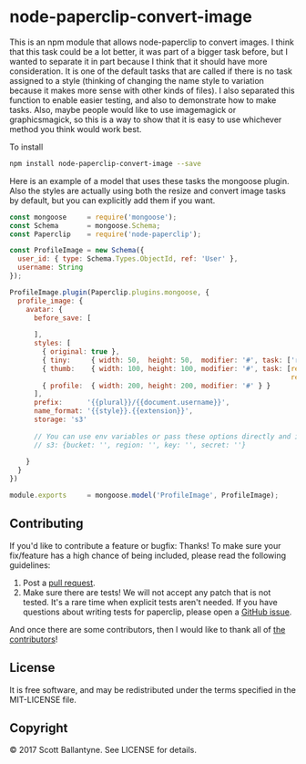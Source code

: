 node-paperclip-convert-image
=========

This is an npm module that allows node-paperclip to convert images.  I think that this task could be a lot better, it was part of a bigger task before, but I wanted to separate it in part because I think that it should have more consideration.  It is one of the default tasks that are called if there is no task assigned to a style (thinking of changing the name style to variation because it makes more sense with other kinds of files).  I also separated this function to enable easier testing, and also to demonstrate how to make tasks.  Also, maybe people would like to use imagemagick or graphicsmagick, so this is a way to show that it is easy to use whichever method you think would work best.


To install 

```bash
npm install node-paperclip-convert-image --save
```

Here is an example of a model that uses these tasks the mongoose plugin. Also the styles are actually using both the resize and convert image tasks by default, but you can explicitly add them if you want.

```javascript
const mongoose     = require('mongoose');
const Schema       = mongoose.Schema;
const Paperclip    = require('node-paperclip');

const ProfileImage = new Schema({
  user_id: { type: Schema.Types.ObjectId, ref: 'User' },
  username: String
});

ProfileImage.plugin(Paperclip.plugins.mongoose, {
  profile_image: {
    avatar: { 
      before_save: [
      
      ],
      styles: [
        { original: true },
        { tiny:     { width: 50,  height: 50,  modifier: '#', task: ['resize-image', 'convert-image'] } },
        { thumb:    { width: 100, height: 100, modifier: '#', task: [require('node-paperclip-resize-image'), 
                                                                     require('node-paperclip-convert-image')] } },
        { profile:  { width: 200, height: 200, modifier: '#' } }
      ],
      prefix:      '{{plural}}/{{document.username}}',
      name_format: '{{style}}.{{extension}}',
      storage: 's3'  
      
      // You can use env variables or pass these options directly and it should work ok.
      // s3: {bucket: '', region: '', key: '', secret: ''}
    
    }
  }
})

module.exports     = mongoose.model('ProfileImage', ProfileImage);
```



Contributing
------------

If you'd like to contribute a feature or bugfix: Thanks! To make sure your fix/feature has a high chance of being included, please read the following guidelines:

1. Post a [pull request](https://github.com/ballantyne/node-paperclip-convert-image/compare/).
2. Make sure there are tests! We will not accept any patch that is not tested.
   It's a rare time when explicit tests aren't needed. If you have questions
   about writing tests for paperclip, please open a
   [GitHub issue](https://github.com/ballantyne/node-paperclip-convert-image/issues/new).


And once there are some contributors, then I would like to thank all of [the contributors](https://github.com/ballantyne/node-paperclip-convert-image/graphs/contributors)!

License
-------

It is free software, and may be redistributed under the terms specified in the MIT-LICENSE file.

Copyright 
-------
© 2017 Scott Ballantyne. See LICENSE for details.


